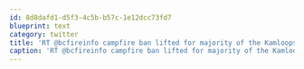```yaml
---
id: 8d8dafd1-d5f3-4c5b-b57c-1e12dcc73fd7
blueprint: text
category: twitter
title: 'RT @bcfireinfo campfire ban lifted for majority of the Kamloops Fire Centre-public asked to exercise extreme caution when using open flame.'
caption: 'RT @bcfireinfo campfire ban lifted for majority of the Kamloops Fire Centre-public asked to exercise extreme caution when using open flame.'
---
```

